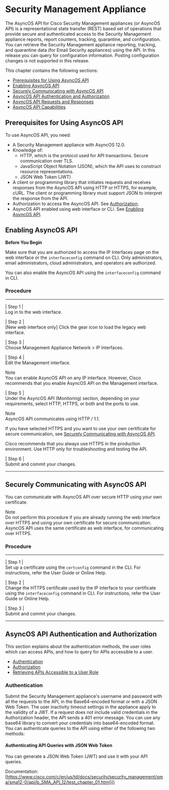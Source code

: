 # Security Management Appliance

The AsyncOS API for Cisco Security Management appliances (or AsyncOS API) is a representational state transfer (REST) based set of operations that provide secure and authenticated access to the Security Management appliance reports, report counters, tracking, quarantine, and configuration. You can retrieve the Security Management appliance reporting, tracking, and quarantine data (for Email Security appliances) using the API. In this release you can query for configuration information. Posting configuration changes is not supported in this release.

This chapter contains the following sections:

- [Prerequisites for Using AsyncOS API]()
- [Enabling AsyncOS API]()
- [Securely Communicating with AsyncOS API]()
- [AsyncOS API Authentication and Authorization]()
- [AsyncOS API Requests and Responses]()
- [AsyncOS API Capabilities]()
    

## Prerequisites for Using AsyncOS API

To use AsyncOS API, you need:

- A Security Management appliance with AsyncOS 12.0.
- Knowledge of:
    - HTTP, which is the protocol used for API transactions. Secure communication over TLS.
    - JavaScript Object Notation (JSON), which the API uses to construct resource representations.
    - JSON Web Token (JWT)
- A client or programming library that initiates requests and receives responses from the AsyncOS API using HTTP or HTTPS, for example, cURL. The client or programming library must support JSON to interpret the response from the API.
- Authorization to access the AsyncOS API. See [Authorization]().
- AsyncOS API enabled using web interface or CLI. See [Enabling AsyncOS API]().
    

## Enabling AsyncOS API

**Before You Begin**

Make sure that you are authorized to access the IP Interfaces page on the web interface or the `interfaceconfig` command on CLI. Only administrators, email administrators, cloud administrators, and operators are authorized.

You can also enable the AsyncOS API using the `interfaceconfig` command in CLI.

### Procedure

---

| Step 1 |  
Log in to the web interface.

| Step 2 |  
\[New web interface only\] Click the gear icon to load the legacy web interface.

| Step 3 |  
Choose Management Appliance Network > IP Interfaces.

| Step 4 |  
Edit the Management interface.

Note  
You can enable AsyncOS API on any IP interface. However, Cisco recommends that you enable AsyncOS API on the Management interface.

| Step 5 |  
Under the AsyncOS API (Monitoring) section, depending on your requirements, select HTTP, HTTPS, or both and the ports to use.

Note  
AsyncOS API communicates using HTTP / 1.1.

If you have selected HTTPS and you want to use your own certificate for secure communication, see [Securely Communicating with AsyncOS API]().

Cisco recommends that you always use HTTPS in the production environment. Use HTTP only for troubleshooting and testing the API.

| Step 6 |  
Submit and commit your changes.

---

## Securely Communicating with AsyncOS API

You can communicate with AsyncOS API over secure HTTP using your own certificate.

Note  
Do not perform this procedure if you are already running the web interface over HTTPS and using your own certificate for secure communication. AsyncOS API uses the same certificate as web interface, for communicating over HTTPS.

### Procedure

---

| Step 1 |  
Set up a certificate using the `certconfig` command in the CLI. For instructions, refer the User Guide or Online Help.

| Step 2 |  
Change the HTTPS certificate used by the IP interface to your certificate using the `interfaceconfig` command in CLI. For instructions, refer the User Guide or Online Help.

| Step 3 |  
Submit and commit your changes.

---

## AsyncOS API Authentication and Authorization

This section explains about the authentication methods, the user roles which can access APIs, and how to query for APIs accessible to a user.

- [Authentication]()
- [Authorization]()
- [Retrieving APIs Accessible to a User Role]()
    

### Authentication

Submit the Security Management appliance's username and password with all the requests to the API, in the Base64-encoded format or with a JSON Web Token. The user inactivity timeout settings in the appliance apply to the validity of a JWT. If a request does not include valid credentials in the Authorization header, the API sends a 401 error message. You can use any base64 library to convert your credentials into base64-encoded format. You can authenticate queries to the API using either of the following two methods:

#### Authenticating API Queries with JSON Web Token

You can generate a JSON Web Token (JWT) and use it with your API queries.

Documentation: [https://www.cisco.com/c/en/us/td/docs/security/security_management/sma/sma12-0/api/b_SMA_API_12/test_chapter_01.html]()
